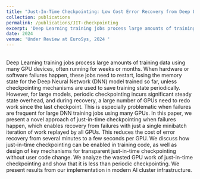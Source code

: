 ```yaml
---
title: "Just-In-Time Checkpointing: Low Cost Error Recovery from Deep Learning Training Failures"
collection: publications
permalink: /publications/JIT-checkpointing
excerpt: 'Deep Learning training jobs process large amounts of training data using many GPU devices, often running for weeks or months. When hardware or software failures happen, these jobs need to restart, losing the memory state for the Deep Neural Network (DNN) model trained so far, unless checkpointing mechanisms are used to save training state periodically. However, for large models, periodic checkpointing incurs significant steady state overhead, and during recovery, a large number of GPUs need to redo work since the last checkpoint. This is especially problematic when failures are frequent for large DNN training jobs using many GPUs. [Read more](JIT-checkpointing)'
date: 2024
venue: 'Under Review at EuroSys, 2024 '
---
```

<br>
Deep Learning training jobs process large amounts of training data using many GPU devices, often running for weeks or months. When hardware or software failures happen, these jobs need to restart, losing the memory state for the Deep Neural Network (DNN) model trained so far, unless checkpointing mechanisms are used to save training state periodically. However, for large models, periodic checkpointing incurs significant steady state overhead, and during recovery, a large number of GPUs need to redo work since the last checkpoint. This is especially problematic when failures are frequent for large DNN training jobs using many GPUs. In this paper, we present a novel approach of just-in-time checkpointing when failures happen, which enables recovery from failures with just a single minibatch iteration of work replayed by all GPUs. This reduces the cost of error recovery from several minutes to a few seconds per GPU. We discuss how just-in-time checkpointing can be enabled in training code, as well as design of key mechanisms for transparent just-in-time checkpointing without user code change. We analyze the wasted GPU work of just-in-time checkpointing and show that it is less than periodic checkpointing. We present results from our implementation in modern AI cluster infrastructure.
